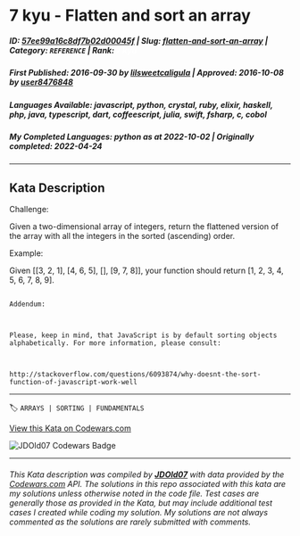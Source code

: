 # 7 kyu - Flatten and sort an array

##### **ID**: [57ee99a16c8df7b02d00045f](https://www.codewars.com/kata/57ee99a16c8df7b02d00045f) | **Slug**: [flatten-and-sort-an-array](https://www.codewars.com/kata/57ee99a16c8df7b02d00045f) | **Category**: `REFERENCE` | **Rank**: <span style="color:white">7 kyu</span>

##### **First Published**: 2016-09-30 ***by*** [lilsweetcaligula](https://www.codewars.com/users/lilsweetcaligula) | **Approved**: 2016-10-08 ***by*** [user8476848](https://www.codewars.com/users/user8476848)

##### **Languages Available**: javascript, python, crystal, ruby, elixir, haskell, php, java, typescript, dart, coffeescript, julia, swift, fsharp, c, cobol

##### **My Completed Languages**: python ***as at*** 2022-10-02 | **Originally completed**: 2022-04-24

---

## Kata Description


Challenge:



Given a two-dimensional array of integers, return the flattened version of the array with all the integers in the sorted (ascending) order.



Example:



Given [[3, 2, 1], [4, 6, 5], [], [9, 7, 8]], your function should return [1, 2, 3, 4, 5, 6, 7, 8, 9].



```if:javascript

Addendum:



Please, keep in mind, that JavaScript is by default sorting objects alphabetically. For more information, please consult:



http://stackoverflow.com/questions/6093874/why-doesnt-the-sort-function-of-javascript-work-well

```

---


🏷 `ARRAYS | SORTING | FUNDAMENTALS`


[View this Kata on Codewars.com](https://www.codewars.com/kata/57ee99a16c8df7b02d00045f)

![](https://www.codewars.com/users/jdold07/badges/large "JDOld07 Codewars Badge")

---

###### *This Kata description was compiled by [**JDOld07**](https://tpstech.dev) with data provided by the [Codewars.com](https://www.codewars.com) API.  The solutions in this repo associated with this kata are my solutions unless otherwise noted in the code file.  Test cases are generally those as provided in the Kata, but may include additional test cases I created while coding my solution.  My solutions are not always commented as the solutions are rarely submitted with comments.*
